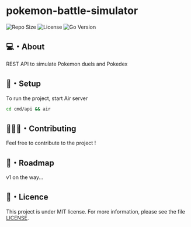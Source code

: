 # pokemon-battle-simulator

![Repo Size](https://img.shields.io/github/repo-size/abroudoux/pokemon-battle-simulator)
![License](https://img.shields.io/badge/license-MIT-red)
![Go Version](https://img.shields.io/github/go-mod/go-version/abroudoux/pokemon-battle-simulator)

## 💻・About

REST API to simulate Pokemon duels and Pokedex

## 🎯・Setup

To run the project, start Air server

```bash
cd cmd/api && air
```

## 🧑‍🤝‍🧑・Contributing

Feel free to contribute to the project !

## 🎯・Roadmap

v1 on the way...

## 📑・Licence

This project is under MIT license. For more information, please see the file [LICENSE](./LICENSE).
